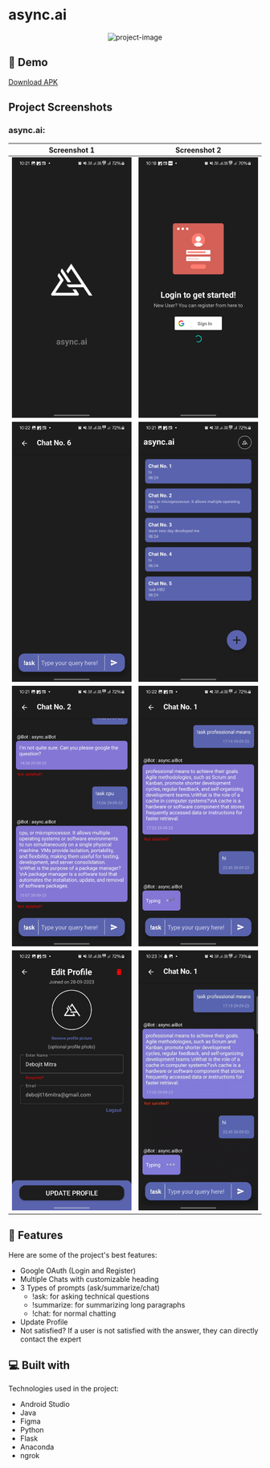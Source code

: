 # async.ai

<p align="center">
  <img src="https://socialify.git.ci/Debojit-mitra/async.ai/image?description=1&amp;descriptionEditable=ML%20Transformer%20based%20Android%20GenAI&amp;logo=https%3A%2F%2Fraw.githubusercontent.com%2FDebojit-mitra%2Fasync.ai%2Fmaster%2FScreenshots%2Flogo.svg&amp;name=1&amp;pattern=Floating%20Cogs&amp;theme=Auto" alt="project-image">
</p>

## 🚀 Demo

[Download APK](https://github.com/Debojit-mitra/async.ai/blob/master/app/release/app-release.apk)

## Project Screenshots

### async.ai:

| Screenshot 1 | Screenshot 2 |
| --- | --- |
| ![Screenshot 1](https://raw.githubusercontent.com/Debojit-mitra/async.ai/master/Screenshots/1.jpg) | ![Screenshot 2](https://raw.githubusercontent.com/Debojit-mitra/async.ai/master/Screenshots/2.jpg) |
| ![Screenshot 3](https://raw.githubusercontent.com/Debojit-mitra/async.ai/master/Screenshots/3.jpg) | ![Screenshot 4](https://raw.githubusercontent.com/Debojit-mitra/async.ai/master/Screenshots/4.jpg) |
| ![Screenshot 5](https://raw.githubusercontent.com/Debojit-mitra/async.ai/master/Screenshots/5.jpg) | ![Screenshot 6](https://raw.githubusercontent.com/Debojit-mitra/async.ai/master/Screenshots/6.jpg) |
| ![Screenshot 7](https://raw.githubusercontent.com/Debojit-mitra/async.ai/master/Screenshots/7.jpg) | ![Screenshot 8](https://raw.githubusercontent.com/Debojit-mitra/async.ai/master/Screenshots/chat_with_expert.gif) |

## 🧐 Features

Here are some of the project's best features:

* Google OAuth (Login and Register)
* Multiple Chats with customizable heading
* 3 Types of prompts (ask/summarize/chat)
  - !ask: for asking technical questions
  - !summarize: for summarizing long paragraphs
  - !chat: for normal chatting
* Update Profile
* Not satisfied? If a user is not satisfied with the answer, they can directly contact the expert

## 💻 Built with

Technologies used in the project:

* Android Studio
* Java
* Figma
* Python
* Flask
* Anaconda
* ngrok
